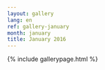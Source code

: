 ```yaml
---
layout: gallery
lang: en
ref: gallery-january
month: january
title: January 2016
---
```


{% include gallerypage.html %}

